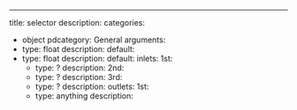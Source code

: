 ---
title: selector
description:
categories:
 - object
pdcategory: General
arguments:
- type: float
  description:
  default:
- type: float
  description:
  default:
inlets:
  1st:
  - type: ?
    description:
  2nd:
  - type: ?
    description:
  3rd:
  - type: ?
    description:
outlets:
  1st:
  - type: anything
    description:
